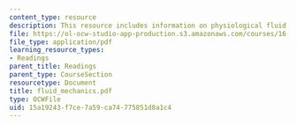 ```yaml
---
content_type: resource
description: This resource includes information on physiological fluid flow.
file: https://ol-ocw-studio-app-production.s3.amazonaws.com/courses/16-423j-aerospace-biomedical-and-life-support-engineering-spring-2006/15a19243f7ce7a59ca74775851d8a1c4_fluid_mechanics.pdf
file_type: application/pdf
learning_resource_types:
- Readings
parent_title: Readings
parent_type: CourseSection
resourcetype: Document
title: fluid_mechanics.pdf
type: OCWFile
uid: 15a19243-f7ce-7a59-ca74-775851d8a1c4
---
```

